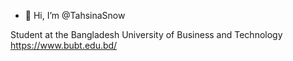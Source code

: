 - 👋 Hi, I’m @TahsinaSnow



Student at the Bangladesh University of Business and Technology https://www.bubt.edu.bd/
